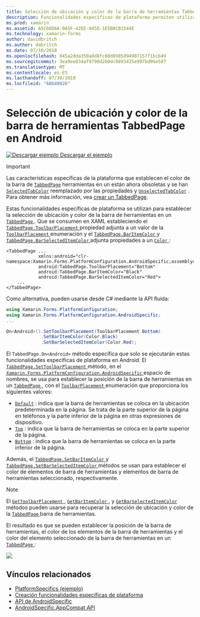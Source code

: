 ```yaml
---
title: Selección de ubicación y color de la barra de herramientas TabbedPage en Android
description: Funcionalidades específicas de plataforma permiten utilizar la funcionalidad que solo está disponible en una plataforma concreta, sin necesidad de implementar los representadores personalizados o los efectos. En este artículo se explica cómo consumir el específico de la plataforma Android que establece la posición y el color de la barra de herramientas en un TabbedPage.
ms.prod: xamarin
ms.assetid: A5C68D6A-9A5F-42EE-845D-1E5B0CB1544E
ms.technology: xamarin-forms
author: davidbritch
ms.author: dabritch
ms.date: 07/10/2018
ms.openlocfilehash: 045a2dda350a8d8fc60d8985d94907157f1bcb49
ms.sourcegitcommit: 3ea9ee034af9790d2b0dc0893435e997bd06e587
ms.translationtype: MT
ms.contentlocale: es-ES
ms.lasthandoff: 07/30/2019
ms.locfileid: "68649826"
---
```

# <a name="tabbedpage-toolbar-placement-and-color-on-android"></a>Selección de ubicación y color de la barra de herramientas TabbedPage en Android

[![Descargar ejemplo](~/media/shared/download.png) Descargar el ejemplo](https://docs.microsoft.com/samples/xamarin/xamarin-forms-samples/userinterface-platformspecifics)

> [!IMPORTANT]
> Las características específicas de la plataforma que establecen el color de la barra de [`TabbedPage`](xref:Xamarin.Forms.TabbedPage) herramientas en un están ahora obsoletas y se han [`SelectedTabColor`](xref:Xamarin.Forms.TabbedPage.SelectedTabColor) reemplazado por las propiedades y [`UnselectedTabColor`](xref:Xamarin.Forms.TabbedPage.UnselectedTabColor) . Para obtener más información, vea [crear un TabbedPage](~/xamarin-forms/app-fundamentals/navigation/tabbed-page.md#creating-a-tabbedpage).

Estas funcionalidades específicas de plataforma se utilizan para establecer la selección de ubicación y color de la barra de herramientas en un [ `TabbedPage` ](xref:Xamarin.Forms.TabbedPage). Que se consumen en XAML estableciendo el [ `TabbedPage.ToolbarPlacement` ](xref:Xamarin.Forms.PlatformConfiguration.AndroidSpecific.TabbedPage.ToolbarPlacementProperty) propiedad adjunta a un valor de la [ `ToolbarPlacement` ](xref:Xamarin.Forms.PlatformConfiguration.AndroidSpecific.ToolbarPlacement) enumeración y el [ `TabbedPage.BarItemColor` ](xref:Xamarin.Forms.PlatformConfiguration.AndroidSpecific.TabbedPage.BarItemColorProperty) y [ `TabbedPage.BarSelectedItemColor` ](xref:Xamarin.Forms.PlatformConfiguration.AndroidSpecific.TabbedPage.BarSelectedItemColorProperty) adjunta propiedades a un [ `Color` ](xref:Xamarin.Forms.Color):

```xaml
<TabbedPage ...
            xmlns:android="clr-namespace:Xamarin.Forms.PlatformConfiguration.AndroidSpecific;assembly=Xamarin.Forms.Core"
            android:TabbedPage.ToolbarPlacement="Bottom"
            android:TabbedPage.BarItemColor="Black"
            android:TabbedPage.BarSelectedItemColor="Red">
    ...
</TabbedPage>
```

Como alternativa, pueden usarse desde C# mediante la API fluida:

```csharp
using Xamarin.Forms.PlatformConfiguration;
using Xamarin.Forms.PlatformConfiguration.AndroidSpecific;
...

On<Android>().SetToolbarPlacement(ToolbarPlacement.Bottom)
             .SetBarItemColor(Color.Black)
             .SetBarSelectedItemColor(Color.Red);
```

El `TabbedPage.On<Android>` método especifica que solo se ejecutarán estas funcionalidades específicas de plataforma en Android. El [ `TabbedPage.SetToolbarPlacement` ](xref:Xamarin.Forms.PlatformConfiguration.AndroidSpecific.TabbedPage.SetToolbarPlacement(Xamarin.Forms.IPlatformElementConfiguration{Xamarin.Forms.PlatformConfiguration.Android,Xamarin.Forms.TabbedPage},Xamarin.Forms.PlatformConfiguration.AndroidSpecific.ToolbarPlacement)) método, en el [ `Xamarin.Forms.PlatformConfiguration.AndroidSpecific` ](xref:Xamarin.Forms.PlatformConfiguration.AndroidSpecific) espacio de nombres, se usa para establecer la posición de la barra de herramientas en un [ `TabbedPage` ](xref:Xamarin.Forms.TabbedPage), con el [ `ToolbarPlacement` ](xref:Xamarin.Forms.PlatformConfiguration.AndroidSpecific.ToolbarPlacement) enumeración que proporciona los siguientes valores:

- [`Default`](xref:Xamarin.Forms.PlatformConfiguration.AndroidSpecific.ToolbarPlacement.Default) : indica que la barra de herramientas se coloca en la ubicación predeterminada en la página. Se trata de la parte superior de la página en teléfonos y la parte inferior de la página en otras expresiones de dispositivo.
- [`Top`](xref:Xamarin.Forms.PlatformConfiguration.AndroidSpecific.ToolbarPlacement.Top) : indica que la barra de herramientas se coloca en la parte superior de la página.
- [`Bottom`](xref:Xamarin.Forms.PlatformConfiguration.AndroidSpecific.ToolbarPlacement.Bottom) : indica que la barra de herramientas se coloca en la parte inferior de la página.

Además, el [ `TabbedPage.SetBarItemColor` ](xref:Xamarin.Forms.PlatformConfiguration.AndroidSpecific.TabbedPage.SetBarItemColor(Xamarin.Forms.IPlatformElementConfiguration{Xamarin.Forms.PlatformConfiguration.Android,Xamarin.Forms.TabbedPage},Xamarin.Forms.Color)) y [ `TabbedPage.SetBarSelectedItemColor` ](xref:Xamarin.Forms.PlatformConfiguration.AndroidSpecific.TabbedPage.SetBarSelectedItemColor(Xamarin.Forms.IPlatformElementConfiguration{Xamarin.Forms.PlatformConfiguration.Android,Xamarin.Forms.TabbedPage},Xamarin.Forms.Color)) métodos se usan para establecer el color de elementos de barra de herramientas y elementos de barra de herramientas seleccionado, respectivamente.

> [!NOTE]
> El [ `GetToolbarPlacement` ](xref:Xamarin.Forms.PlatformConfiguration.AndroidSpecific.TabbedPage.GetToolbarPlacement(Xamarin.Forms.IPlatformElementConfiguration{Xamarin.Forms.PlatformConfiguration.Android,Xamarin.Forms.TabbedPage})), [ `GetBarItemColor` ](xref:Xamarin.Forms.PlatformConfiguration.AndroidSpecific.TabbedPage.GetBarItemColor(Xamarin.Forms.IPlatformElementConfiguration{Xamarin.Forms.PlatformConfiguration.Android,Xamarin.Forms.TabbedPage})), y [ `GetBarSelectedItemColor` ](xref:Xamarin.Forms.PlatformConfiguration.AndroidSpecific.TabbedPage.GetBarSelectedItemColor(Xamarin.Forms.IPlatformElementConfiguration{Xamarin.Forms.PlatformConfiguration.Android,Xamarin.Forms.TabbedPage})) métodos pueden usarse para recuperar la selección de ubicación y color de la [ `TabbedPage` ](xref:Xamarin.Forms.TabbedPage) barra de herramientas.

El resultado es que se pueden establecer la posición de la barra de herramientas, el color de los elementos de la barra de herramientas y el color del elemento seleccionado de la barra de herramientas en un [ `TabbedPage` ](xref:Xamarin.Forms.TabbedPage):

![](tabbedpage-toolbar-placement-color-images/tabbedpage-toolbar-placement.png)

## <a name="related-links"></a>Vínculos relacionados

- [PlatformSpecifics (ejemplo)](https://docs.microsoft.com/samples/xamarin/xamarin-forms-samples/userinterface-platformspecifics)
- [Creación funcionalidades específicas de plataforma](~/xamarin-forms/platform/platform-specifics/index.md#creating-platform-specifics)
- [API de AndroidSpecific](xref:Xamarin.Forms.PlatformConfiguration.AndroidSpecific)
- [AndroidSpecific.AppCompat API](xref:Xamarin.Forms.PlatformConfiguration.AndroidSpecific.AppCompat)
